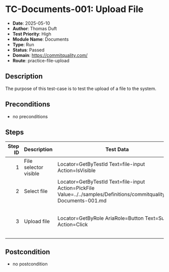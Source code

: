 # TC-Documents-001: Upload File

- **Date**: 2025-05-10
- **Author**: Thomas Duft
- **Test Priority**: High
- **Module Name**: Documents
- **Type**: Run
- **Status**: Passed
- **Domain**: https://commitquality.com/
- **Route**: practice-file-upload

## Description

The purpose of this test-case is to test the upload of a file to the system.

## Preconditions

- no preconditions

## Steps

<!-- STEPS:BEGIN -->
| Step ID | Description                   | Test Data                                                                       | Expected Result                           | Actual Result |
| -------:| ----------------------------- | ------------------------------------------------------------------------------- | ----------------------------------------- | ------------- |
| 1       | File selector visible         | Locator=GetByTestId Text=file-input Action=IsVisible                            | File selector is visible                  | ✅ |
| 2       | Select file                   | Locator=GetByTestId Text=file-input Action=PickFile Value=../../samples/Definitions/commitquality/TC-Documents-001.md | File selected           | ✅ |
| 3       | Upload file                   | Locator=GetByRole AriaRole=Button Text=Submit Action=Click                      | Submit button clicked and file uploaded   | ✅ |
<!-- STEPS:END -->

## Postcondition

- no postcondition
